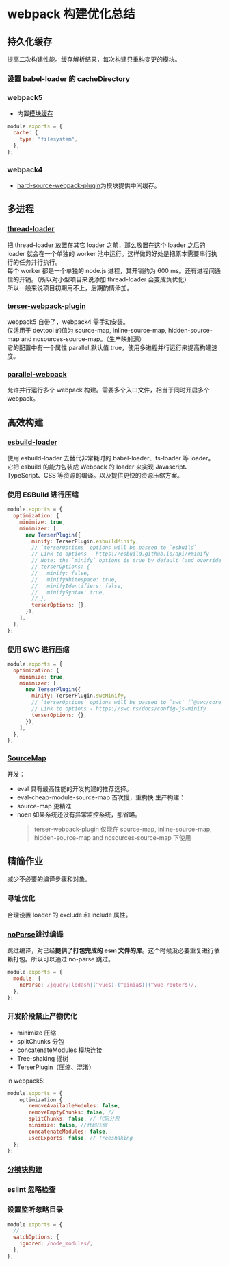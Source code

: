 # webpack 构建优化总结

<image-box
    src="http://assets.yomuki.com/md/%E6%9E%84%E5%BB%BA%E4%BC%98%E5%8C%96.png"
  />

## 持久化缓存

提高二次构建性能。缓存解析结果，每次构建只重构变更的模块。

### 设置 babel-loader 的 cacheDirectory

### webpack5

- 内置[模块缓存](https://webpack.js.org/configuration/cache/#root)

```js
module.exports = {
  cache: {
    type: "filesystem",
  },
};
```

### webpack4

- [hard-source-webpack-plugin](https://www.npmjs.com/package/hard-source-webpack-plugin)为模块提供中间缓存。

## 多进程

### [thread-loader](https://www.npmjs.com/package/thread-loader)

把 thread-loader 放置在其它 loader 之前，那么放置在这个 loader 之后的 loader 就会在一个单独的 worker 池中运行。这样做的好处是把原本需要串行执行的任务并行执行。  
每个 worker 都是一个单独的 node.js 进程，其开销约为 600 ms。还有进程间通信的开销。（所以对小型项目来说添加 thread-loader 会变成负优化）  
所以一般来说项目初期用不上，后期酌情添加。

### [terser-webpack-plugin](https://www.npmjs.com/package/terser-webpack-plugin)

webpack5 自带了，webpack4 需手动安装。  
仅适用于 devtool 的值为 source-map, inline-source-map, hidden-source-map and nosources-source-map。（生产映射源）  
它的配置中有一个属性 parallel,默认值 true，使用多进程并行运行来提高构建速度。

### [parallel-webpack](https://www.npmjs.com/package/parallel-webpack)

允许并行运行多个 webpack 构建。需要多个入口文件，相当于同时开启多个 webpack。

## 高效构建

### [esbuild-loader](https://github.com/privatenumber/esbuild-loader)

使用 esbuild-loader 去替代非常耗时的 babel-loader、ts-loader 等 loader。  
它把 esbuild 的能力包装成 Webpack 的 loader 来实现 Javascript、TypeScript、CSS 等资源的编译。以及提供更快的资源压缩方案。

### 使用 ESBuild 进行压缩

```js
module.exports = {
  optimization: {
    minimize: true,
    minimizer: [
      new TerserPlugin({
        minify: TerserPlugin.esbuildMinify,
        // `terserOptions` options will be passed to `esbuild`
        // Link to options - https://esbuild.github.io/api/#minify
        // Note: the `minify` options is true by default (and override other `minify*` options), so if you want to disable the `minifyIdentifiers` option (or other `minify*` options) please use:
        // terserOptions: {
        //   minify: false,
        //   minifyWhitespace: true,
        //   minifyIdentifiers: false,
        //   minifySyntax: true,
        // },
        terserOptions: {},
      }),
    ],
  },
};
```

### 使用 SWC 进行压缩

```js
module.exports = {
  optimization: {
    minimize: true,
    minimizer: [
      new TerserPlugin({
        minify: TerserPlugin.swcMinify,
        // `terserOptions` options will be passed to `swc` (`@swc/core`)
        // Link to options - https://swc.rs/docs/config-js-minify
        terserOptions: {},
      }),
    ],
  },
};
```

### [SourceMap](https://webpack.docschina.org/configuration/devtool/#root)

开发：

- eval 具有最高性能的开发构建的推荐选择。
- eval-cheap-module-source-map 首次慢，重构快
  生产构建：
- source-map 更精准
- noen 如果系统还没有异常监控系统，那省略。
  > terser-webpack-plugin 仅能在 source-map, inline-source-map, hidden-source-map and nosources-source-map 下使用

## 精简作业

减少不必要的编译步骤和对象。

### 寻址优化

合理设置 loader 的 exclude 和 include 属性。

### [noParse](https://webpack.js.org/configuration/module/#modulenoparse)跳过编译

跳过编译，对已经**提供了打包完成的 esm 文件的库**。这个时候没必要重复进行依赖打包。所以可以通过 no-parse 跳过。

```js
module.exports = {
  module: {
    noParse: /jquery|lodash|(^vue$)|(^pinia$)|(^vue-router$)/,
  },
};
```

### 开发阶段禁止产物优化

- minimize 压缩
- splitChunks 分包
- concatenateModules 模块连接
- Tree-shaking 摇树
- TerserPlugin（压缩、混淆）

in webpack5:

```js
module.exports = {
    optimization {
       removeAvailableModules: false,
       removeEmptyChunks: false, //
       splitChunks: false, // 代码分包
       minimize: false, //代码压缩
       concatenateModules: false,
       usedExports: false, // Treeshaking
  };
};
```

### [分模块构建](https://juejin.cn/post/7127098334900125710#heading-12)

### eslint 忽略检查

### 设置监听忽略目录

```js
module.exports = {
  //...
  watchOptions: {
    ignored: /node_modules/,
  },
};
```
